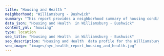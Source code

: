 ```yaml
---
title: "Housing and Health "
neighborhood: "Williamsburg - Bushwick"
summary: "This report provides a neighborhood summary of housing conditions and related health outcomes. It also describes population characteristics that can increase vulnerability to housing hazards."
data_json: "Housing and Health  in Williamsburg - Bushwick"
content_yml: "housing"
type: location
seo_title: "Housing and Health  in Williamsburg - Bushwick"
seo_description: "Housing and Health  data profile for the Williamsburg - Bushwick neighborhood of NYC."
seo_image: "images/nyc_health_report_housing_and_health.jpg"
---
```

